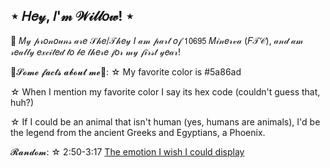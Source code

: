 ## ⋆  𝐻𝑒𝓎, 𝐼'𝓂 𝒲𝒾𝓁𝓁𝑜𝓌!  ⋆


🩵 𝑀𝓎 𝓅𝓇𝑜𝓃𝑜𝓊𝓃𝓈 𝒶𝓇𝑒 𝒮𝒽𝑒/𝒯𝒽𝑒𝓎
𝐼 𝒶𝓂 𝓅𝒶𝓇𝓉 𝑜𝒻 𝟣𝟢𝟨𝟫𝟧 𝑀𝒾𝓃𝑒𝓇𝓋𝒶 (𝐹𝒯𝒞), 𝒶𝓃𝒹 𝒶𝓂 𝓇𝑒𝒶𝓁𝓁𝓎 𝑒𝓍𝒸𝒾𝓉𝑒𝒹 𝓉𝑜 𝒷𝑒 𝓉𝒽𝑒𝓇𝑒 𝒻𝑜𝓇 𝓂𝓎 𝒻𝒾𝓇𝓈𝓉 𝓎𝑒𝒶𝓇!

🐉𝓢𝓸𝓶𝓮 𝓯𝓪𝓬𝓽𝓼 𝓪𝓫𝓸𝓾𝓽 𝓶𝓮🐉:
 ☆  My favorite color is #5a86ad

 ☆  When I mention my favorite color I say its hex code (couldn't guess that, huh?)

 ☆  If I could be an animal that isn't human (yes, humans are animals), I'd be the legend from the ancient Greeks and Egyptians, a Phoenix.

𝓡𝓪𝓷𝓭𝓸𝓶:
☆  2:50-3:17 [The emotion I wish I could display](https://youtu.be/MtUlSXtvI88?si=DGUEnNtSDPIjmGxp)
